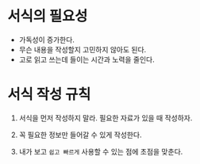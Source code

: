 # 서식의 필요성

* 가독성이 증가한다.
* 무슨 내용을 작성할지 고민하지 않아도 된다.
* 고로 읽고 쓰는데 들이는 시간과 노력을 줄인다.



# 서식 작성 규칙

1. 서식을 먼저 작성하지 말라. 필요한 자료가 있을 때 작성하자.

2. 꼭 필요한 정보만 들어갈 수 있게 작성한다.

3. 내가 보고 `쉽고 빠르게` 사용할 수 있는 점에 초점을 맞춘다.



